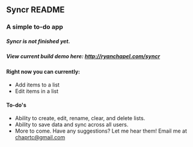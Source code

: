 ## Syncr README ##

### A simple to-do app ###

##### Syncr is not finished yet. #####
##### View current build demo here: <a href="http://ryanchapel.com/syncr" target="_blank">http://ryanchapel.com/syncr</a> ####

#### Right now you can currently: ####
* Add items to a list
* Edit items in a list


#### To-do's ####
* Ability to create, edit, rename, clear, and delete lists.
* Ability to save data and sync across all users.
* More to come. Have any suggestions? Let me hear them! Email me at <a href="mailto:chaprtc@gmail.com?subject=Brightbox%20Suggestions">chaprtc@gmail.com</a>